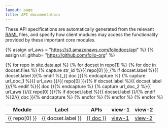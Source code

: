 ```yaml
---
layout: page
title: API documentation
---
```


These API specifications are automatically generated from the relevant
[RAML](https://github.com/folio-org/raml)
files, and specify how client modules may
access the functionality provided by these important core modules.

{% assign url_aws = "https://s3.amazonaws.com/foliodocs/api" %}
{% assign url_github= "https://github.com/folio-org" %}

<table>
  <thead>
    <tr>
      <th title="Module">Module</th>
      <th title="Label">Label</th>
      <th title="APIs and link to RAML source">APIs</th>
      <th title="View 1: using raml2html">view-1</th>
      <th title="View 2: using raml-fleece">view-2</th>
    </tr>
  </thead>
  <tbody>
  {% for repo in site.data.api %}
    {% for docset in repo[1] %}
      {% for doc in docset.files %}
        {% capture str_id %}{{ repo[0] }}_{% if docset.label %}{{ docset.label }}{% endif %}_{{ doc }}{% endcapture %}
        {% capture url_doc_1 %}{{ url_aws }}/{{ repo[0] }}/{% if docset.label %}{{ docset.label }}/{% endif %}{{ doc }}{% endcapture %}
        {% capture url_doc_2 %}{{ url_aws }}/{{ repo[0] }}/{% if docset.label %}{{ docset.label }}/{% endif %}2/{{ doc }}{% endcapture %}
        <tr id="{{ str_id }}">
          <td> {{ repo[0] }} </td>
          <td> {{ docset.label }} </td>
          <td>
            <a href="{{ url_github }}/{{ repo[0] }}/blob/master/{{ docset.directory }}/{{ doc }}.raml"> {{ doc }}</a>
          </td>
          <td><a href="{{ url_doc_1 }}.html">view-1</a></td>
          <td><a href="{{ url_doc_2 }}.html">view-2</a></td>
        </tr>
      {% endfor %}
    {% endfor %}
  {% endfor %}
  </tbody>
</table>

